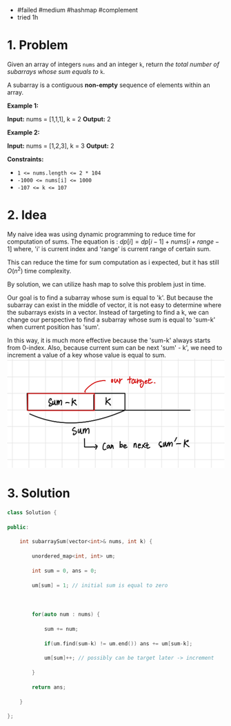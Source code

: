
- #failed #medium #hashmap #complement
- tried 1h
# 1. Problem
Given an array of integers `nums` and an integer `k`, return _the total number of subarrays whose sum equals to_ `k`.

A subarray is a contiguous **non-empty** sequence of elements within an array.

**Example 1:**

**Input:** nums = [1,1,1], k = 2
**Output:** 2

**Example 2:**

**Input:** nums = [1,2,3], k = 3
**Output:** 2

**Constraints:**

- `1 <= nums.length <= 2 * 104`
- `-1000 <= nums[i] <= 1000`
- `-107 <= k <= 107`

# 2. Idea
My naive idea was using dynamic programming to reduce time for computation of sums.
The equation is :
$dp[i]=dp[i-1]+nums[i+range-1]$
where, 'i' is current index and 'range' is current range of certain sum.

This can reduce the time for sum computation as i expected, but it has still $O(n^2)$ time complexity.

By solution, we can utilize hash map to solve this problem just in time.

Our goal is to find a subarray whose sum is equal to 'k'. 
But because the subarray can exist in the middle of vector, it is not easy to determine where the subarrays exists in a vector.
Instead of targeting to find a k, we can change our perspective to find a subarray whose sum is equal to 'sum-k' when current position has 'sum'.

In this way, it is much more effective because the 'sum-k' always starts from 0-index.
Also, because current sum can be next 'sum' - k', we need to increment a value of a key whose value is equal to sum.
![](../../../../images/Pasted%20image%2020240112141014.png)


# 3. Solution
```cpp
class Solution {

public:

    int subarraySum(vector<int>& nums, int k) {

        unordered_map<int, int> um;

        int sum = 0, ans = 0;

        um[sum] = 1; // initial sum is equal to zero

  

        for(auto num : nums) {

            sum += num;

            if(um.find(sum-k) != um.end()) ans += um[sum-k];

            um[sum]++; // possibly can be target later -> increment

        }

        return ans;

    }

};
```